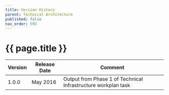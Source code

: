 ```yaml
---
title: Version History
parent: Technical Architecture
published: false
nav_order: 593
---
```


# {{ page.title }}

| **Version**  | **Release Date**  | **Comment** |
|--------------|-------------------|-------------|
| 1.0.0 | May 2016 | Output from Phase 1 of Technical Infrastructure workplan task |
